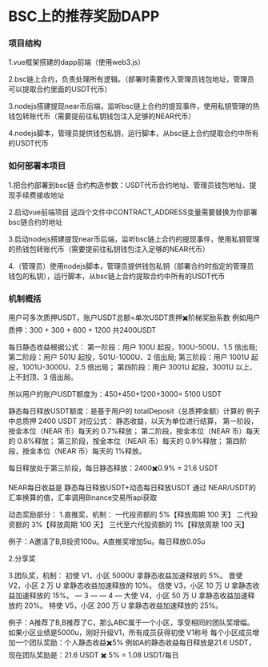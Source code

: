 # BSC上的推荐奖励DAPP
### 项目结构
1.vue框架搭建的dapp前端（使用web3.js）

2.bsc链上合约，负责处理所有逻辑。（部署时需要传入管理员钱包地址，管理员可以提取合约里面的USDT代币）

3.nodejs搭建提现near币后端，监听bsc链上合约的提现事件，使用私钥管理的热钱包转账代币（需要提前往私钥钱包注入足够的NEAR代币）

4.nodejs脚本，管理员提供钱包私钥，运行脚本，从bsc链上合约提取合约中所有的USDT代币

### 如何部署本项目
1.把合约部署到bsc链
合约构造参数：USDT代币合约地址、管理员钱包地址、提现手续费接收地址

2.启动vue前端项目
这四个文件中CONTRACT_ADDRESS变量需要替换为你部署bsc链合约的地址

3.启动nodejs搭建提现near币后端，监听bsc链上合约的提现事件，使用私钥管理的热钱包转账代币（需要提前往私钥钱包注入足够的NEAR代币）

4.（管理员）使用nodejs脚本，管理员提供钱包私钥（部署合约时指定的管理员钱包的私钥），运行脚本，从bsc链上合约提取合约中所有的USDT代币


### 机制概括
用户可多次质押USDT，账户USDT总额=单次USDT质押✖️阶梯奖励系数
例如用户质押：300 + 300 + 600 + 1200 共2400USDT

每日静态收益根据公式：
第一阶段：用户 100U 起投，100U-500U、1.5 倍出局;
第二阶段：用户 501U 起投，501U-1000U、2 倍出局;
第三阶段：用户 1001U 起投，1001U-3000U、2.5 倍出局；
第四阶段：用户 3001U 起投，3001U 以上、上不封顶、3 倍出局。

所以用户的账户USDT额度为：450+450+1200+3000= 5100 USDT

静态每日释放USDT额度：是基于用户的 totalDeposit（总质押金额）计算的
例子中总质押 2400 USDT 
对应公式：
静态收益，以天为单位进行结算，
第一阶段，按金本位（NEAR 币）每天的 0.7%释放；
第二阶段，按金本位（NEAR 币）每天的 0.8%释放；
第三阶段，按金本位（NEAR 币）每天的 0.9%释放；
第四阶段，按金本位（NEAR 币）每天的 1%释放。

每日释放处于第三阶段，每日静态释放：2400✖️0.9% = 21.6 USDT

NEAR每日收益是 静态每日释放USDT+动态每日释放USDT 通过 NEAR/USDT的汇率换算的值，汇率调用Binance交易所api获取

动态奖励部分：
1.直推奖，机制：
一代投资额的 5%【释放周期 100 天】
二代投资额的 3%【释放周期 100 天】
三代至六代投资额的 1%【释放周期 100 天】

例子：A邀请了B,B投资100u。A直推奖增加5u。每日释放0.05u

2.分享奖

3.团队奖，机制：
初使 V1，小区 5000U 拿静态收益加速释放的 5%。
晋使 V2，小区 2 万 U 拿静态收益加速释放的 10%。
信使 V3，小区 10 万 U 拿静态收益加速释放的 15%。
— 3 —
— 4 —
大使 V4，小区 50 万 U 拿静态收益加速释放的 20%。
特使 V5，小区 200 万 U 拿静态收益加速释放的 25%。

例子：A推荐了B,B推荐了C，那么ABC属于一个小区，享受相同的团队奖增幅。
如果小区业绩是5000u，刚好升级V1，所有成员获得初使 V1称号
每个小区成员增加一个团队奖励：个人静态收益✖️5%
例如A的静态收益每日释放是21.6 USDT，现在团队奖励是：21.6 USDT ✖️ 5% = 1.08 USDT/每日







